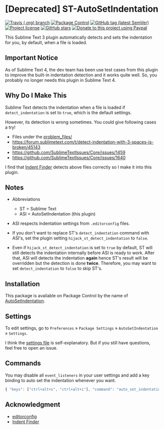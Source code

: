 # [Deprecated] ST-AutoSetIndentation

[![Travis (.org) branch](https://img.shields.io/travis/jfcherng-sublime/ST-AutoSetIndentation/master?style=flat-square)](https://travis-ci.org/jfcherng-sublime/ST-AutoSetIndentation)
[![Package Control](https://img.shields.io/packagecontrol/dt/AutoSetIndentation?style=flat-square)](https://packagecontrol.io/packages/AutoSetIndentation)
[![GitHub tag (latest SemVer)](https://img.shields.io/github/tag/jfcherng-sublime/ST-AutoSetIndentation?style=flat-square&logo=github)](https://github.com/jfcherng-sublime/ST-AutoSetIndentation/tags)
[![Project license](https://img.shields.io/github/license/jfcherng-sublime/ST-AutoSetIndentation?style=flat-square&logo=github)](https://github.com/jfcherng-sublime/ST-AutoSetIndentation/blob/master/LICENSE)
[![GitHub stars](https://img.shields.io/github/stars/jfcherng-sublime/ST-AutoSetIndentation?style=flat-square&logo=github)](https://github.com/jfcherng-sublime/ST-AutoSetIndentation/stargazers)
[![Donate to this project using Paypal](https://img.shields.io/badge/paypal-donate-blue.svg?style=flat-square&logo=paypal)](https://www.paypal.me/jfcherng/5usd)

This Sublime Text 3 plugin automatically detects and sets the indentation for you, by default, when a file is loaded.

## Important Notice

As of Sublime Text 4, the dev team has been use test cases from this plugin
to improve the built-in indentation detection and it works quite well.
So, you probably no longer needs this plugin in Sublime Text 4.

## Why Do I Make This

Sublime Text detects the indentation when a file is loaded
if `detect_indentation` is set to `true`, which is the default settings.

However, its detection is wrong sometimes.
You could give following cases a try!

- Files under the [problem_files/](https://github.com/jfcherng-sublime/ST-AutoSetIndentation/tree/master/problem_files)
- https://forum.sublimetext.com/t/detect-indentation-with-3-spaces-is-broken/45143
- https://github.com/SublimeTextIssues/Core/issues/1459
- https://github.com/SublimeTextIssues/Core/issues/1640

I find that [Indent Finder](http://www.freehackers.org/Indent_Finder) detects
above files correctly so I make it into this plugin.

## Notes

- Abbreviations

  - ST = Sublime Text
  - ASI = AutoSetIndentation (this plugin)

- ASI respects indentation settings from `.editorconfig` files.

- If you don't want to replace ST's `detect_indentation` command with ASI's,
  set the plugin setting `hijack_st_detect_indentation` to `false`.

- Even if `hijack_st_detect_indentation` is set to `true` by default, ST will
  still detects the indentation internally before ASI is ready to work.
  After that, ASI will detects the indentation **again**
  hence ST's result will be overridden but the detection is done **twice**.
  Therefore, you may want to set `detect_indentation` to `false` to skip ST's.

## Installation

This package is available on Package Control by the name of
[AutoSetIndentation](https://packagecontrol.io/packages/AutoSetIndentation).

## Settings

To edit settings, go to `Preferences` » `Package Settings` » `AutoSetIndentation` » `Settings`.

I think the [settings file](https://github.com/jfcherng-sublime/ST-AutoSetIndentation/blob/master/AutoSetIndentation.sublime-settings)
is self-explanatory. But if you still have questions, feel free to open an issue.

## Commands

You may disable all `event_listeners` in your user settings
and add a key binding to auto set the indentation whenever you want.

```javascript
{ "keys": ["ctrl+alt+s", "ctrl+alt+i"], "command": "auto_set_indentation" },
```

## Acknowledgment

- [editorconfig](https://github.com/editorconfig/editorconfig-core-py)
- [Indent Finder](http://www.freehackers.org/Indent_Finder)
